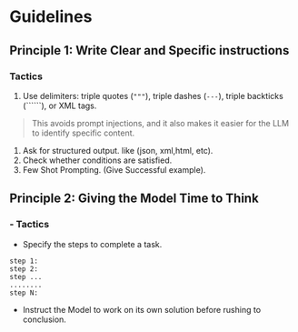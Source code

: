 # Guidelines

## Principle 1: Write Clear and Specific instructions

### Tactics

1. Use delimiters: triple quotes (`"""`), triple dashes (`---`), triple backticks (``````), or XML tags.

> This avoids prompt injections, and it also makes it easier for the LLM to identify specific content.

1. Ask for structured output. like (json, xml,html, etc).
2. Check whether conditions are satisfied.
3. Few Shot Prompting. (Give Successful example).

## Principle 2: Giving the Model Time to Think

### - Tactics

* Specify the steps to complete a task.

```pseudo
step 1: 
step 2:
step ...
........
step N:
```

* Instruct the Model to work on its own solution before rushing to conclusion.
